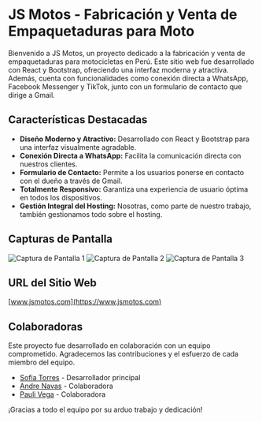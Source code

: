 # JS Motos - Fabricación y Venta de Empaquetaduras para Moto

Bienvenido a JS Motos, un proyecto dedicado a la fabricación y venta de empaquetaduras para motocicletas en Perú. Este sitio web fue desarrollado con React y Bootstrap, ofreciendo una interfaz moderna y atractiva. Además, cuenta con funcionalidades como conexión directa a WhatsApp, Facebook Messenger y TikTok, junto con un formulario de contacto que dirige a Gmail.

## Características Destacadas

- **Diseño Moderno y Atractivo:** Desarrollado con React y Bootstrap para una interfaz visualmente agradable.
- **Conexión Directa a WhatsApp:** Facilita la comunicación directa con nuestros clientes.
- **Formulario de Contacto:** Permite a los usuarios ponerse en contacto con el dueño a través de Gmail.
- **Totalmente Responsivo:** Garantiza una experiencia de usuario óptima en todos los dispositivos.
- **Gestión Integral del Hosting:** Nosotras, como parte de nuestro trabajo, también gestionamos todo sobre el hosting.

## Capturas de Pantalla

![Captura de Pantalla 1](./ruta/a/captura1.jpg)
![Captura de Pantalla 2](./ruta/a/captura2.jpg)
![Captura de Pantalla 3](./ruta/a/captura3.jpg)

## URL del Sitio Web

[www.jsmotos.com](https://www.jsmotos.com)

## Colaboradoras

Este proyecto fue desarrollado en colaboración con un equipo comprometido. Agradecemos las contribuciones y el esfuerzo de cada miembro del equipo.

- [Sofia Torres](https://github.com/TuNombre) - Desarrollador principal
- [Andre Navas](https://github.com/NombreCompanera1) - Colaboradora
- [Pauli Vega](https://github.com/NombreCompanera2) - Colaboradora

¡Gracias a todo el equipo por su arduo trabajo y dedicación!

